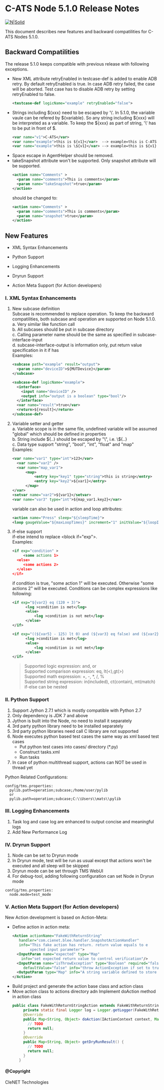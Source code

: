 # C-ATS Node 5.1.0 Release Notes #

[![N|Solid](http://www.cienet.com/wp-content/uploads/2017/01/logo_80_1x.png)](http://www.cienet.com/cienet-automated-test-solution-for-in-vehicle-infotainment-system)

This document describes new features and backward compatilities for C-ATS Nodes 5.1.0.

## Backward Compatilities ##
The release 5.1.0 keeps compatible with previous release with following exceptions.

 - New XML attribute retryEnabled in testcase-def is added to enable ADB retry. By default
   retryEnabled is true. In case ADB retry failed, the case will be aborted. Test case has
   to disable ADB retry by setting retryEnabled to false.
   ```XML
   <testcase-def logicName="example" retryEnabled="false">
   ```
 - Strings including ${xxx} need to be escaped by \'\\\'. In 5.1.0, the variable vaule can be refered by ${variable}. So any string including ${xxx} will be interpreted as a variable. To keep the ${xxx} as part of string, \'\\\' has to be put in front of $.
    ```XML
    <var name="v1">C-ATS</var>
    <var name="example">this is ${v1}</var>  --> example=this is C-ATS
    <var name="example">this is \${v1}</var> --> example=this is ${v1}
    ```  
 - Space escape in AgentHelper should be removed.
 - takeSnapshot attribute won't be supported. Only snapshot attribute will be supported.
   ```XML
   <action name="Comments" >
     <param name="comments">This is comments</param>
     <param name="takeSnapshot">true</param>
   </action>
   ```
   should be changed to:
   ```XML
   <action name="Comments" >
     <param name="comments">This is comments</param>
     <param name="snapshot">true</param>
   </action>
   ```



## New Features ##

  - XML Syntax Enhancements

  - Python Support

  - Logging Enhancements

  - Dryrun Support

  - Action Meta Support (for Action developers)

### I. XML Syntax Enhancements ###
1. New subcase definition  
Subcase is recommended to replace operation. To keep the backward compatilities, both subcase and operation are supported on Node 5.1.0.
  a. Very similar like function call  
  b. All subcases should be put in subcase directory  
  c. Calling parameter name should be the same as specified in subcase-interface-input  
  d. subcase-interface-output is information only, put return value specification in it if has  
Examples:
    ```XML
    <subcase path="example" result="output">
      <param name="deviceID">${MUTDevice}</param>
    </subcase>

    <subcase-def logicName="example">
      <interface>
        <input name="deviceID" />
        <output info="output is a boolean" type="bool"/>
      </interface>
      <var name="result">true</var>
      <return>${result}</return>
    </subcase-def>

    ```
2. Variable setter and getter  
a. Variable scope is in the same file, undefined variable will be assumed "global" which should be defined in properties  
b. String include \$\{\.\.\} should be escaped by "\\", i.e. \\\$\{\.\.\}  
c. Data type support "string", "bool", "int", "float" and "map"  
Examples:
      ```XML
      <var name="var1" type="int">123</var>
      	<var name="var2" />
      	<var name="map_var1">
      		<map>
      			<entry key="key1" type="string">this is string</entry>
      			<entry key="key2">${var1}</entry>
      		</map>
      </var>
      <setvar name="var2">${var1}</setvar>
      <var name="var3" type="int">${map_var1.key2}</var>

      ```
      variable can also be used in action and loop attributes:
      ```XML
      <action name="Press" sleep="${sleepTime}">
      <loop gaugeValue="${maxLoopTimes}" increment="1" initValue="${loopInitValue}">
      ```

3. if-else support  
  if-else intend to replace \<block if="exp">.  
  Examples:
      ```XML
      <if exp="condition" >
           <some actions 1>
        <else>
           <some actions 2>
        </else>
      </if>
      ```
      if condition is true, "some action 1" will be executed. Otherwise "some actions 2" will be executed.
      Conditions can be complex expressions like following:
      ```XML
      <if exp="${var2} eq (120 + 3)">
            <log >condition is met</log>
            <else>
                <log >condition is not met</log>
            </else>
      </if>

      <if exp="((${var5} - 125) lt 0) and (${var3} eq false) and (${var2} gt 122)">
            <log >condition is met</log>
            <else>
                <log >condition is not met</log>
            </else>
      </if>

      ```
      >Supported logic expression: and, or  
      >Supported comparison expression: eq, lt(<),gt(>)  
      >Supported math expression: +, -, \*, \/, \%  
      >Supported string expression: in(included), ct(contain), mt(match)
      > if-else can be nested

### II. Python Support ###
1. Support Jython 2.7.1 which is mostly compatible with Python 2.7
2. Only dependency is JDK 7 and above
3. Jython is built into the Node, no need to install it separately
4. 3rd party python library need to be installed separately
5. 3rd party python libraries need call C library are not supported
6. Node executes python based test cases the same way as xml based test cases
    - Put python test cases into cases/ directory (\*.py)
    - Construct tasks.xml
    - Run tasks
7. In case of python multithread support, actions can NOT be used in thread yet

Python Related Configurations:
```
config/tms.properties:
  pylib.path=operation;subcase;/home/user/pylib
  or
  pylib.path=operation;subcase;C:\\Users\\mats\\pylib
```

### III. Logging Enhancements ###
1. Task log and case log are enhanced to output concise and meaningful logs
2. Add New Performance Log

### IV. Dryrun Support
1. Node can be set to Dryrun mode
2. In Dryrun mode, test will be run as usual except that actions won't be executed and all sleep will be skipped
3. Dryrun mode can be set through TMS WebUI
4. For debug-tool, adding following configuration can set Node in Dryrun mode
```
config/tms.properties:
  node.mode=test_mode
```

### V. Action Meta Support (for Action developers) ###

New Action development is based on Action-Meta:
  - Define action in action meta:
      ```XML
      <Action actionName="FakeWithReturnString"
         handler="com.cienet.blee.handler.SnapshotActionHandler"
         info="This fake action has return. return value equals to e
              xpected input parameter">    
        <InputParam name="expected" type="Map"
          info="set expected return value to control verification"/>    
        <InputParam name="isThrowException" type="Boolean" required="false"
           defaultValue="false" info="throw ActionException if set to true. Default value is false."/>   
        <OutputParam type="Map" info="A string variable defined to store the verification result"/>
      </Action>
      ```
  - Build project and generate the action base class and action class
  - Move action class to actions directory adn Implement doAction method in action class
    ```java
    public class FakeWithReturnStringAction extends FakeWithReturnStringBaseAction {
         private static final Logger log = Logger.getLogger(FakeWithReturnStringAction.class);    
         @Override
         public Map<String, Object> doAction(IActionContext context, Map<String, Object> expected, Boolean isThrowException) throws ActionException {        
           // TODO        
           return null;    
         }    
         @Override    
         public Map<String, Object> getDryRunResult() {
           // TODO        
           return null;    
         }
       }

    ```


#### @Copyright
CIeNET Technologies
